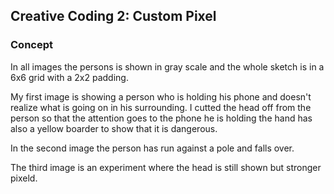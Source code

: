 ## Creative Coding 2: Custom Pixel

### Concept
In all images the persons is shown in gray scale and the whole sketch is in a 6x6 grid with a 2x2 padding.

My first image is showing a person who is holding his phone and doesn't realize what is going on in his surrounding.
I cutted the head off from the person so that the attention goes to the phone he is holding the hand has also a yellow boarder to show that it is dangerous.

In the second image the person has run against a pole and falls over.

The third image is an experiment where the head is still shown but stronger pixeld.
